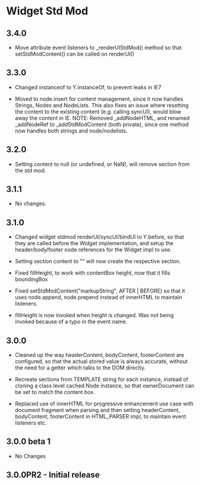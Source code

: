 Widget Std Mod
==============

3.4.0
-----

  * Move attribute event listeners to _renderUIStdMod() method so that 
    setStdModContent() can be called on renderUI()

3.3.0
-----

  * Changed instanceof to Y.instanceOf, to prevent leaks in IE7

  * Moved to node.insert for content management, since it now handles 
    Strings, Nodes and NodeLists. This also fixes an issue where 
    resetting the content to the existing content (e.g. calling syncUI), 
    would blow away the content in IE. NOTE: Removed _addNodeHTML, and 
    renamed _addNodeRef to _addStdModContent (both private), since one
    method now handles both strings and node/nodelists. 

3.2.0
-----

  * Setting content to null (or undefined, or NaN), will remove section
    from the std mod.

3.1.1
-----

  * No changes.

3.1.0
-----

  * Changed widget stdmod renderUI/syncUI/bindUI to Y.before, so that they are 
    called before the Widget implementation, and setup the header/body/footer
    node references for the Widget impl to use.

  * Setting section content to "" will now create the respective section. 

  * Fixed fillHeight, to work with contentBox height, now that it fills boundingBox

  * Fixed setStdModContent("markupString", AFTER | BEFORE) so that it uses 
    node.append, node.prepend instead of innerHTML to maintain listeners.

  * fillHeight is now invoked when height is changed. Was not being invoked 
    because of a typo in the event name.

3.0.0
-----

  * Cleaned up the way headerContent, bodyContent, footerContent are configured,
    so that the actual stored value is always accurate, without the need for a 
    getter which talks to the DOM directly.

  * Recreate sections from TEMPLATE string for each instance, instead of
    cloning a class level cached Node instance, so that ownerDocument
    can be set to match the content box.

  * Replaced use of innerHTML for progressive enhancement use case with 
    document fragment when parsing and then setting headerContent, bodyContent,
    footerContent in HTML_PARSER impl, to maintain event listeners etc.

3.0.0 beta 1
------------

  * No Changes

3.0.0PR2 - Initial release
--------------------------
